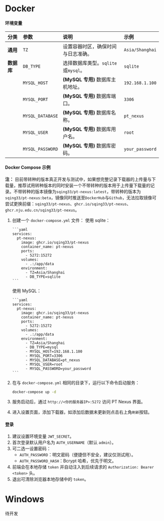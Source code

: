 # Docker

#### 环境变量

| 分类       | 参数             | 说明                                | 示例            |
| :--------- | :--------------- | :---------------------------------- | :-------------- |
| **通用**   | `TZ`             | 设置容器时区，确保时间与日志准确。  | `Asia/Shanghai` |
| **数据库** | `DB_TYPE`        | 选择数据库类型。`sqlite`或`mysql`。 | `sqlite`        |
|            | `MYSQL_HOST`     | **(MySQL 专用)** 数据库主机地址。   | `192.168.1.100` |
|            | `MYSQL_PORT`     | **(MySQL 专用)** 数据库端口。       | `3306`          |
|            | `MYSQL_DATABASE` | **(MySQL 专用)** 数据库名称。       | `pt_nexus`      |
|            | `MYSQL_USER`     | **(MySQL 专用)** 数据库用户名。     | `root`          |
|            | `MYSQL_PASSWORD` | **(MySQL 专用)** 数据库密码。       | `your_password` |

#### Docker Compose 示例

**注：** 目前带转种的版本真正开发与测试中，如果想完整记录下载器的上传量与下载量，推荐试用转种版本的同时安装一个不带转种的版本用于上传量下载量的记录。不带转种的版本镜像为`sqing33/pt-nexus:latest`，带转种的版本为`sqing33/pt-nexus:beta`，镜像同时推送至`DockerHub`与`Github`，无法拉取镜像可尝试更换前缀：`sqing33/pt-nexus`、`ghcr.io/sqing33/pt-nexus`、`ghcr.nju.edu.cn/sqing33/pt-nexus`。

1.  创建一个 `docker-compose.yml` 文件：
    使用 sqlite：

        ```yaml
        services:
          pt-nexus:
            image: ghcr.io/sqing33/pt-nexus
            container_name: pt-nexus
            ports:
              - 5272:15272
            volumes:
              - .:/app/data
            environment:
              - TZ=Asia/Shanghai
              - DB_TYPE=sqlite
        ```

    使用 MySQL：

        ```yaml
        services:
          pt-nexus:
            image: ghcr.io/sqing33/pt-nexus
            container_name: pt-nexus
            ports:
              - 5272:15272
            volumes:
              - .:/app/data
            environment:
              - TZ=Asia/Shanghai
              - DB_TYPE=mysql
              - MYSQL_HOST=192.168.1.100
              - MYSQL_PORT=3306
              - MYSQL_DATABASE=pt_nexus
              - MYSQL_USER=root
              - MYSQL_PASSWORD=your_password
        ```

2.  在与 `docker-compose.yml` 相同的目录下，运行以下命令启动服务：
    ```bash
    docker-compose up -d
    ```
3.  服务启动后，通过 `http://<你的服务器IP>:5272` 访问 PT Nexus 界面。
4.  进入设置页面，添加下载器，如添加后数据未更新则点击右上角`刷新`按钮。

#### 登录

1. 建议设置环境变量 `JWT_SECRET`。
2. 首次登录默认用户名为 `AUTH_USERNAME`（默认 `admin`）。
3. 可二选一设置密码：
   - `AUTH_PASSWORD`：明文密码（便捷但不安全，建议仅测试用）。
   - `AUTH_PASSWORD_HASH`：Bcrypt 哈希，优先于明文。
4. 前端会在本地存储 `token` 并自动注入到后续请求的 `Authorization: Bearer <token>` 头。
5. 退出可清除浏览器本地存储中的 `token`。

# Windows

待开发
